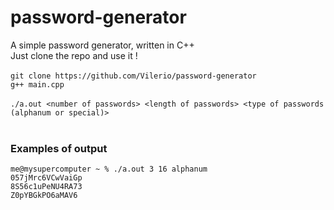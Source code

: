 # password-generator
A simple password generator, written in C++ <br/>
Just clone the repo and use it ! <br/> <br/>
``git clone https://github.com/Vilerio/password-generator``<br/>
``g++ main.cpp``<br/> <br/>
``./a.out <number of passwords> <length of passwords> <type of passwords (alphanum or special)>``<br/> <br/>
### Examples of output

``me@mysupercomputer ~ % ./a.out 3 16 alphanum``<br/>
``057jMrc6VCwVaiGp``<br/>
``8S56c1uPeNU4RA73``<br/>
``Z0pYBGkPO6aMAV6``<br/>
